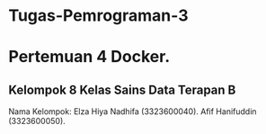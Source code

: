 # Tugas-Pemrograman-3
# Pertemuan 4 Docker.
## Kelompok 8 Kelas Sains Data Terapan B

Nama Kelompok:
Elza Hiya Nadhifa (3323600040).
Afif Hanifuddin (3323600050).
